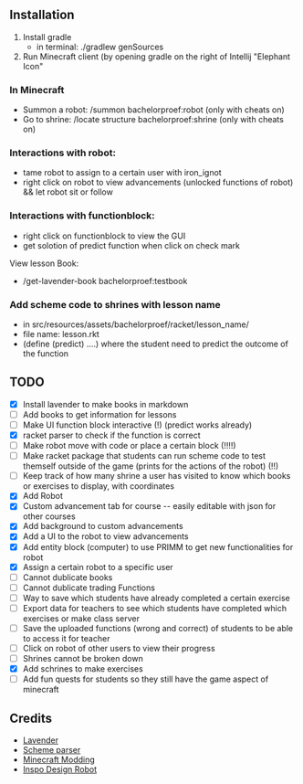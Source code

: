 ## Installation
1. Install gradle
    - in terminal: ./gradlew genSources
2. Run Minecraft client (by opening gradle on the right of Intellij "Elephant Icon"


### In Minecraft 
- Summon a robot: /summon bachelorproef:robot (only with cheats on)
- Go to shrine: /locate structure bachelorproef:shrine (only with cheats on)



### Interactions with robot: 
- tame robot to assign to a certain user with iron_ignot
- right click on robot to view advancements (unlocked functions of robot) && let robot sit or follow

### Interactions with functionblock:
- right click on functionblock to view the GUI 
- get solotion of predict function when click on check mark 

View lesson Book:
- /get-lavender-book bachelorproef:testbook

### Add scheme code to shrines with lesson name 
- in src/resources/assets/bachelorproef/racket/lesson_name/
- file name: lesson.rkt
- (define (predict) ....) where the student need to predict the outcome of the function


## TODO 
- [x] Install lavender to make books in markdown 
- [ ] Add books to get information for lessons
- [ ] Make UI function block interactive (!) (predict works already)
- [x] racket parser to check if the function is correct
- [ ] Make robot move with code or place a certain block (!!!!)
- [ ] Make racket package that students can run scheme code to test themself outside of the game (prints for the actions of the robot)  (!!)
- [ ] Keep track of how many shrine a user has visited to know which books or exercises to display, with coordinates 
- [x] Add Robot
- [x] Custom advancement tab for course -- easily editable with json for other courses
- [x] Add background to custom advancements 
- [x] Add a UI to the robot to view advancements
- [x] Add entity block (computer) to use PRIMM to get new functionalities for robot
- [x] Assign a certain robot to a specific user 
- [ ] Cannot dublicate books 
- [ ] Cannot dublicate trading Functions 
- [ ] Way to save which students have already completed a certain exercise
- [ ] Export data for teachers to see which students have completed which exercises or make class server 
- [ ] Save the uploaded functions (wrong and correct) of students to be able to access it for teacher 
- [ ] Click on robot of other users to view their progress
- [ ] Shrines cannot be broken down
- [x] Add schrines to make exercises 
- [ ] Add fun quests for students so they still have the game aspect of minecraft

## Credits
- [Lavender](https://github.com/wisp-forest/lavender)
- [Scheme parser](https://norvig.com/jscheme.html)
- [Minecraft Modding](https://www.youtube.com/channel/UCbzPhyLcO8VP25dZ7kaUyAw)
- [Inspo Design Robot](https://sketchfab.com/3d-models/robot-mc-0f40c981c4ec4777b52bbc448e319a5c)
